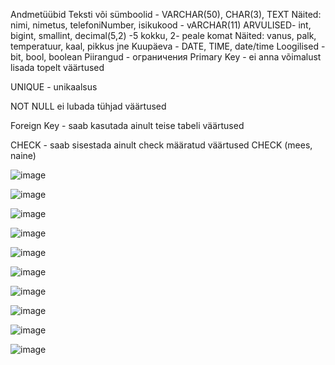 Andmetüübid
Teksti või sümboolid - VARCHAR(50), CHAR(3), TEXT Näited: nimi, nimetus, telefoniNumber, isikukood - vARCHAR(11)
ARVULISED- int, bigint, smallint, decimal(5,2) -5 kokku, 2- peale komat Näited: vanus, palk, temperatuur, kaal, pikkus jne
Kuupäeva - DATE, TIME, date/time
Loogilised - bit, bool, boolean
Piirangud - ограничения
Primary Key - ei anna võimalust lisada topelt väärtused

UNIQUE - unikaalsus

NOT NULL ei lubada tühjad väärtused

Foreign Key - saab kasutada ainult teise tabeli väärtused

CHECK - saab sisestada ainult check määratud väärtused CHECK (mees, naine)

![image](https://github.com/user-attachments/assets/19b52659-05cc-4c7c-953c-b0dd54d29525)

![image](https://github.com/user-attachments/assets/7ab5c43a-d177-4db3-8379-e598ff134a9d)

![image](https://github.com/user-attachments/assets/4944ba69-7348-45af-955d-b6a300822fea)

![image](https://github.com/user-attachments/assets/78814266-adf3-4d7a-9e4d-96a6ce78f1d1)

![image](https://github.com/user-attachments/assets/ea1d6700-718a-4d35-8c84-cc55dcecea82)

![image](https://github.com/user-attachments/assets/f6a150df-d6e0-49f8-9998-e51df9f2d9a9)

![image](https://github.com/user-attachments/assets/271b32b0-cabf-4b49-9b75-0362f97230cb)

![image](https://github.com/user-attachments/assets/a84cb924-972d-424f-abba-6354f2ebe6e9)

![image](https://github.com/user-attachments/assets/3d3fe81c-7112-41c8-8de4-49f760a8e828)

![image](https://github.com/user-attachments/assets/b6ca8d08-6817-423a-80d9-7038a0bef919)
